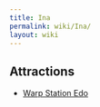```yaml
---
title: Ina
permalink: wiki/Ina/
layout: wiki
---
```


Attractions
-----------

-   [Warp Station Edo](/wiki/Warp_Station_Edo "wikilink")

